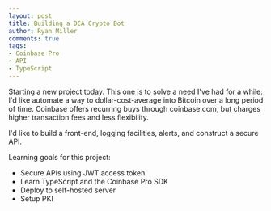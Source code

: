 ```yaml
---
layout: post
title: Building a DCA Crypto Bot
author: Ryan Miller
comments: true
tags:
- Coinbase Pro
- API 
- TypeScript
---
```


Starting a new project today. This one is to solve a need I've had for a while: I'd like automate a way to dollar-cost-average into Bitcoin over a long period of time. Coinbase offers recurring buys through coinbase.com, but charges higher transaction fees and less flexibility.  

I'd like to build a front-end, logging facilities, alerts, and construct a secure API.
  
Learning goals for this project:
- Secure APIs using JWT access token
- Learn TypeScript and the Coinbase Pro SDK
- Deploy to self-hosted server
- Setup PKI 